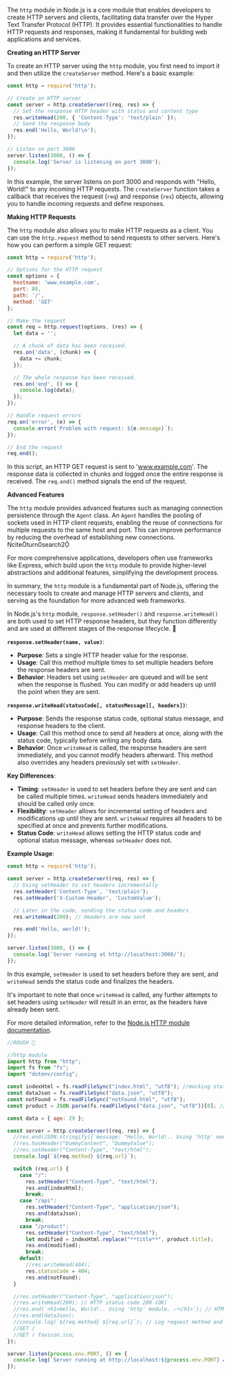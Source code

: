 The `http` module in Node.js is a core module that enables developers to create HTTP servers and clients, facilitating data transfer over the Hyper Text Transfer Protocol (HTTP). It provides essential functionalities to handle HTTP requests and responses, making it fundamental for building web applications and services.

**Creating an HTTP Server**

To create an HTTP server using the `http` module, you first need to import it and then utilize the `createServer` method. Here's a basic example:


```javascript
const http = require('http');

// Create an HTTP server
const server = http.createServer((req, res) => {
  // Set the response HTTP header with status and content type
  res.writeHead(200, { 'Content-Type': 'text/plain' });
  // Send the response body
  res.end('Hello, World!\n');
});

// Listen on port 3000
server.listen(3000, () => {
  console.log('Server is listening on port 3000');
});
```


In this example, the server listens on port 3000 and responds with "Hello, World!" to any incoming HTTP requests. The `createServer` function takes a callback that receives the request (`req`) and response (`res`) objects, allowing you to handle incoming requests and define responses.

**Making HTTP Requests**

The `http` module also allows you to make HTTP requests as a client. You can use the `http.request` method to send requests to other servers. Here's how you can perform a simple GET request:


```javascript
const http = require('http');

// Options for the HTTP request
const options = {
  hostname: 'www.example.com',
  port: 80,
  path: '/',
  method: 'GET'
};

// Make the request
const req = http.request(options, (res) => {
  let data = '';

  // A chunk of data has been received.
  res.on('data', (chunk) => {
    data += chunk;
  });

  // The whole response has been received.
  res.on('end', () => {
    console.log(data);
  });
});

// Handle request errors
req.on('error', (e) => {
  console.error(`Problem with request: ${e.message}`);
});

// End the request
req.end();
```


In this script, an HTTP GET request is sent to 'www.example.com'. The response data is collected in chunks and logged once the entire response is received. The `req.end()` method signals the end of the request.

**Advanced Features**

The `http` module provides advanced features such as managing connection persistence through the `Agent` class. An `Agent` handles the pooling of sockets used in HTTP client requests, enabling the reuse of connections for multiple requests to the same host and port. This can improve performance by reducing the overhead of establishing new connections. citeturn0search2

For more comprehensive applications, developers often use frameworks like Express, which build upon the `http` module to provide higher-level abstractions and additional features, simplifying the development process.

In summary, the `http` module is a fundamental part of Node.js, offering the necessary tools to create and manage HTTP servers and clients, and serving as the foundation for more advanced web frameworks. 

In Node.js's `http` module, `response.setHeader()` and `response.writeHead()` are both used to set HTTP response headers, but they function differently and are used at different stages of the response lifecycle. 🚀

**`response.setHeader(name, value)`**:
- **Purpose**: Sets a single HTTP header value for the response.
- **Usage**: Call this method multiple times to set multiple headers before the response headers are sent.
- **Behavior**: Headers set using `setHeader` are queued and will be sent when the response is flushed. You can modify or add headers up until the point when they are sent.

**`response.writeHead(statusCode[, statusMessage][, headers])`**:
- **Purpose**: Sends the response status code, optional status message, and response headers to the client.
- **Usage**: Call this method once to send all headers at once, along with the status code, typically before writing any body data.
- **Behavior**: Once `writeHead` is called, the response headers are sent immediately, and you cannot modify headers afterward. This method also overrides any headers previously set with `setHeader`.

**Key Differences**:
- **Timing**: `setHeader` is used to set headers before they are sent and can be called multiple times. `writeHead` sends headers immediately and should be called only once.
- **Flexibility**: `setHeader` allows for incremental setting of headers and modifications up until they are sent. `writeHead` requires all headers to be specified at once and prevents further modifications.
- **Status Code**: `writeHead` allows setting the HTTP status code and optional status message, whereas `setHeader` does not.

**Example Usage**:


```javascript
const http = require('http');

const server = http.createServer((req, res) => {
  // Using setHeader to set headers incrementally
  res.setHeader('Content-Type', 'text/plain');
  res.setHeader('X-Custom-Header', 'CustomValue');

  // Later in the code, sending the status code and headers
  res.writeHead(200); // Headers are now sent

  res.end('Hello, world!');
});

server.listen(3000, () => {
  console.log('Server running at http://localhost:3000/');
});
```


In this example, `setHeader` is used to set headers before they are sent, and `writeHead` sends the status code and finalizes the headers.

It's important to note that once `writeHead` is called, any further attempts to set headers using `setHeader` will result in an error, as the headers have already been sent.

For more detailed information, refer to the [Node.js HTTP module documentation](https://nodejs.org/api/http.html). 

```js
//ROUGH 📝

//http module
import http from "http";
import fs from "fs";
import "dotenv/config";

const indexHtml = fs.readFileSync("index.html", "utf8"); //mocking static-hosting
const dataJson = fs.readFileSync("data.json", "utf8");
const notFound = fs.readFileSync("notFound.html", "utf8");
const product = JSON.parse(fs.readFileSync("data.json", "utf8"))[0]; //1 product

const data = { age: 29 };

const server = http.createServer((req, res) => {
  //res.end(JSON.stringify({ message: "Hello, World!.. Using 'http' module ✅." }));
  //res.hasHeader("DummyContent", "DummyValue");
  //res.setHeader("Content-Type", "text/html");
  console.log(`${req.method} ${req.url}`);

  switch (req.url) {
    case "/":
      res.setHeader("Content-Type", "text/html");
      res.end(indexHtml);
      break;
    case "/api":
      res.setHeader("Content-Type", "application/json");
      res.end(dataJson);
      break;
    case "/product":
      res.setHeader("Content-Type", "text/html");
      let modified = indexHtml.replace("**title**", product.title);
      res.end(modified);
      break;
    default:
      //res.writeHead(404);
      res.statusCode = 404;
      res.end(notFound);
  }

  //res.setHeader("Content-Type", "application/json");
  //res.writeHead(200); // HTTP status code 200 (OK)
  //res.end(`<h1>Hello, World!.. Using 'http' module. ✅</h1>`); // HTML response
  //res.end(dataJson);
  //console.log(`${req.method} ${req.url}`); // Log request method and URL
  //GET /
  //GET / favicon.ico;
});

server.listen(process.env.PORT, () => {
  console.log(`Server running at http://localhost:${process.env.PORT} ✔️`);
});
```